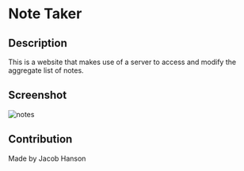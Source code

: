 # Note Taker

## Description
This is a website that makes use of a server to access and modify the aggregate list of notes.  

## Screenshot
![notes](https://user-images.githubusercontent.com/89164466/141725719-f1feb361-3e26-44a3-be05-ab4c955d6c10.png)

## Contribution
Made by Jacob Hanson
